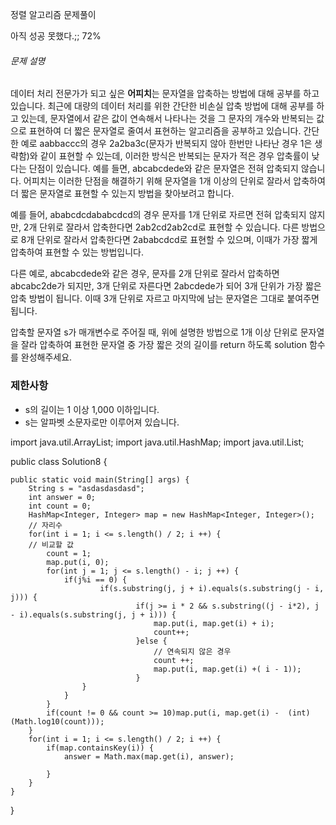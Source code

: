 정렬 알고리즘 문제풀이 



아직 성공 못했다.;;
72%



###### 문제 설명

데이터 처리 전문가가 되고 싶은 **어피치**는 문자열을 압축하는 방법에 대해 공부를 하고 있습니다. 최근에 대량의 데이터 처리를 위한 간단한 비손실 압축 방법에 대해 공부를 하고 있는데, 문자열에서 같은 값이 연속해서 나타나는 것을 그 문자의 개수와 반복되는 값으로 표현하여 더 짧은 문자열로 줄여서 표현하는 알고리즘을 공부하고 있습니다.
간단한 예로 aabbaccc의 경우 2a2ba3c(문자가 반복되지 않아 한번만 나타난 경우 1은 생략함)와 같이 표현할 수 있는데, 이러한 방식은 반복되는 문자가 적은 경우 압축률이 낮다는 단점이 있습니다. 예를 들면, abcabcdede와 같은 문자열은 전혀 압축되지 않습니다. 어피치는 이러한 단점을 해결하기 위해 문자열을 1개 이상의 단위로 잘라서 압축하여 더 짧은 문자열로 표현할 수 있는지 방법을 찾아보려고 합니다.

예를 들어, ababcdcdababcdcd의 경우 문자를 1개 단위로 자르면 전혀 압축되지 않지만, 2개 단위로 잘라서 압축한다면 2ab2cd2ab2cd로 표현할 수 있습니다. 다른 방법으로 8개 단위로 잘라서 압축한다면 2ababcdcd로 표현할 수 있으며, 이때가 가장 짧게 압축하여 표현할 수 있는 방법입니다.

다른 예로, abcabcdede와 같은 경우, 문자를 2개 단위로 잘라서 압축하면 abcabc2de가 되지만, 3개 단위로 자른다면 2abcdede가 되어 3개 단위가 가장 짧은 압축 방법이 됩니다. 이때 3개 단위로 자르고 마지막에 남는 문자열은 그대로 붙여주면 됩니다.

압축할 문자열 s가 매개변수로 주어질 때, 위에 설명한 방법으로 1개 이상 단위로 문자열을 잘라 압축하여 표현한 문자열 중 가장 짧은 것의 길이를 return 하도록 solution 함수를 완성해주세요.

### 제한사항

- s의 길이는 1 이상 1,000 이하입니다.
- s는 알파벳 소문자로만 이루어져 있습니다.



import java.util.ArrayList;
import java.util.HashMap;
import java.util.List;

public class Solution8 {

	public static void main(String[] args) {
		String s = "asdasdasdasd";
		int answer = 0;
		int count = 0;
		HashMap<Integer, Integer> map = new HashMap<Integer, Integer>();
		// 자리수
		for(int i = 1; i <= s.length() / 2; i ++) {
		// 비교할 값
			count = 1;
			map.put(i, 0);
			for(int j = 1; j <= s.length() - i; j ++) {
				if(j%i == 0) {
						if(s.substring(j, j + i).equals(s.substring(j - i, j))) {
								if(j >= i * 2 && s.substring((j - i*2), j - i).equals(s.substring(j, j + i))) {
									map.put(i, map.get(i) + i);
									count++;
								}else {
									// 연속되지 않은 경우
									count ++;
									map.put(i, map.get(i) +( i - 1));
								}
					}
				}
			}
			if(count != 0 && count >= 10)map.put(i, map.get(i) -  (int)(Math.log10(count)));
		}
		for(int i = 1; i <= s.length() / 2; i ++) {
			if(map.containsKey(i)) {
				answer = Math.max(map.get(i), answer);
				
			}
		}		
	}

}	        

